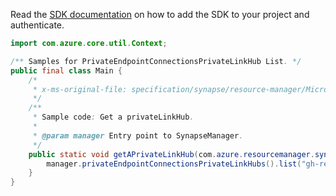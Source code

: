Read the [SDK documentation](https://github.com/Azure/azure-sdk-for-java/blob/azure-resourcemanager-synapse_1.0.0-beta.5/sdk/synapse/azure-resourcemanager-synapse/README.md) on how to add the SDK to your project and authenticate.

```java
import com.azure.core.util.Context;

/** Samples for PrivateEndpointConnectionsPrivateLinkHub List. */
public final class Main {
    /*
     * x-ms-original-file: specification/synapse/resource-manager/Microsoft.Synapse/stable/2021-06-01/examples/PrivateEndpointConnectionsPrivateLinkHub_List.json
     */
    /**
     * Sample code: Get a privateLinkHub.
     *
     * @param manager Entry point to SynapseManager.
     */
    public static void getAPrivateLinkHub(com.azure.resourcemanager.synapse.SynapseManager manager) {
        manager.privateEndpointConnectionsPrivateLinkHubs().list("gh-res-grp", "pe0", Context.NONE);
    }
}
```
